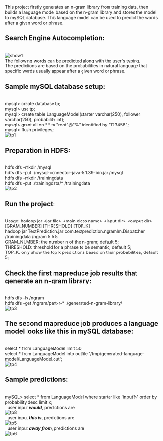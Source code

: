 This project firstly generates an n-gram library from training data, then builds a language model based on the n-gram library
and stores the model to mySQL database. This language model can be used to predict the words after a given word or phrase.

**<h2>Search Engine Autocompletion:</h2>**<br/>
![show1](https://cloud.githubusercontent.com/assets/22739177/21952660/c13bd76e-d9d7-11e6-8b95-2e9a706b0dbc.PNG)<br/>
The following words can be predicted along with the user's typing.<br/>
The predictions are based on the probabilities in natural language that specific words usually appear after a given word or phrase.<br/>

**<h2>Sample mySQL database setup:</h2>**<br/>
mysql> create database tp;<br/>
mysql> use tp;<br/>
mysql> create table LanguageModel(starter varchar(250), follower varchar(250), probability int);<br/>
mysql> grant all on \*.\* to "root"@"%" identified by "123456";<br/>
mysql> flush privileges;<br/>
![tp1](https://cloud.githubusercontent.com/assets/22739177/21748178/f31d7eda-d532-11e6-8990-3459fb19bfe3.PNG)<br/>

**<h2>Preparation in HDFS:</h2>**<br/>
hdfs dfs -mkdir /mysql<br/>
hdfs dfs -put ./mysql-connector-java-5.1.39-bin.jar /mysql<br/>
hdfs dfs -mkdir /trainingdata<br/>
hdfs dfs -put ./trainingdata/* /trainingdata<br/>
![tp2](https://cloud.githubusercontent.com/assets/22739177/21748179/f334987c-d532-11e6-8e1f-00c01b09796f.PNG)

**<h2>Run the project:</h2>**<br/>
Usage: hadoop jar \<jar file\> \<main class name\> \<input dir\> \<output dir\> [GRAM_NUMBER] [THRESHOLD] [TOP_K]<br/>
hadoop jar TextPrediction.jar com.textprediction.ngramlm.Dispatcher /trainingdata /ngram 5 5 5<br/>
GRAM_NUMBER: the number n of the n-gram; default 5;<br/>
THRESHOLD: threshold for a phrase to be semantic; default 5;<br/>
TOP_K: only show the top k predictions based on their probabilities; default 5;<br/>

**<h2>Check the first mapreduce job results that generate an n-gram library:</h2>**<br/>
hdfs dfs -ls /ngram<br/>
hdfs dfs -get /ngram/part-r-* ./generated-n-gram-library/<br/>
![tp3](https://cloud.githubusercontent.com/assets/22739177/21748181/f339a3f8-d532-11e6-89f2-1983d254da05.PNG)<br/>

**<h2>The second mapreduce job produces a language model looks like this in mySQL database:</h2>**<br/>
select \* from LanguageModel limit 50;<br/>
select \* from LanguageModel into outfile '/tmp/generated-language-model/LanguageModel.out';<br/>
![tp4](https://cloud.githubusercontent.com/assets/22739177/21748180/f339a556-d532-11e6-9968-aa9cc21e48a0.PNG)<br/>

**<h2>Sample predictions:</h2>**<br/>
mySQL> select * from LanguageModel where starter like 'input%' order by probability desc limit x;<br/>
&nbsp;&nbsp;user input <b>*would*</b>, predictions are<br/>
![tp8](https://cloud.githubusercontent.com/assets/22739177/21757961/31648bd0-d5eb-11e6-9e80-100239cf3f6d.PNG)<br/>
&nbsp;&nbsp;user input <b>*this is*</b>, predictions are<br/>
![tp5](https://cloud.githubusercontent.com/assets/22739177/21748184/f33c40b8-d532-11e6-8b5c-71003ea384f5.PNG)<br/>
&nbsp;&nbsp;user input <b>*away from*</b>, predictions are<br/>
![tp6](https://cloud.githubusercontent.com/assets/22739177/21748182/f33a017c-d532-11e6-85f2-0d791087da9b.PNG)<br/>



